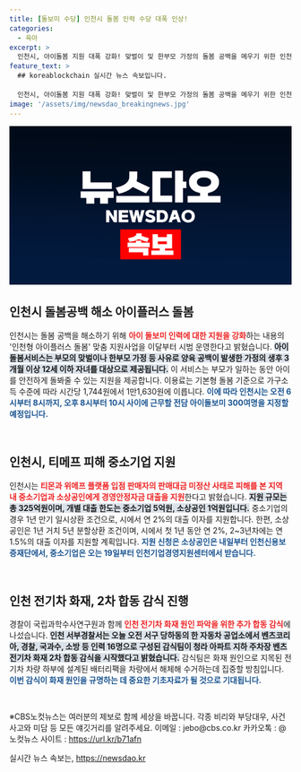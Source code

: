 ```yaml
---
title: [돌보미 수당] 인천시 돌봄 인력 수당 대폭 인상!
categories:
  - 육아
excerpt: >
  인천시, 아이돌봄 지원 대폭 강화! 맞벌이 및 한부모 가정의 돌봄 공백을 메우기 위한 인천형 아이플러스 돌봄 시범 운영 시작. 더 많은 아동을 위한 전담 돌보미도 확보!
feature_text: >
  ## koreablockchain 실시간 뉴스 속보입니다.

  인천시, 아이돌봄 지원 대폭 강화! 맞벌이 및 한부모 가정의 돌봄 공백을 메우기 위한 인천형 아이플러스 돌봄 시범 운영 시작. 더 많은 아동을 위한 전담 돌보미도 확보!
image: '/assets/img/newsdao_breakingnews.jpg'
---
```


<p><img src="/assets/img/newsdao_breakingnews.jpg" alt="koreablockchain 속보" /></p>

<h2 data-ke-size="size26">인천시 돌봄공백 해소 아이플러스 돌봄</h2>

<p data-ke-size="size16">인천시는 돌봄 공백을 해소하기 위해 <b><span style="color: #ee2323;">아이 돌보미 인력에 대한 지원을 강화</span></b>하는 내용의 '인천형 아이플러스 돌봄' 맞춤 지원사업을 이달부터 시범 운영한다고 밝혔습니다. <b><span style="background-color: #21538527;">아이돌봄서비스는 부모의 맞벌이나 한부모 가정 등 사유로 양육 공백이 발생한 가정의 생후 3개월 이상 12세 이하 자녀를 대상으로 제공됩니다.</span></b> 이 서비스는 부모가 일하는 동안 아이를 안전하게 돌봐줄 수 있는 지원을 제공합니다. 이용료는 기본형 돌봄 기준으로 가구소득 수준에 따라 시간당 1,744원에서 1만1,630원에 이릅니다. <b><span style="color: #1a5490;">이에 따라 인천시는 오전 6시부터 8시까지, 오후 8시부터 10시 사이에 근무할 전담 아이돌보미 300여명을 지정할 예정입니다.</span></b></p>

<p data-ke-size="size16">&nbsp;</p>

<h2 data-ke-size="size26">인천시, 티메프 피해 중소기업 지원</h2>

<p data-ke-size="size16">인천시는 <b><span style="color: #ee2323;">티몬과 위메프 플랫폼 입점 판매자의 판매대금 미정산 사태로 피해를 본 지역 내 중소기업과 소상공인에게 경영안정자금 대출을 지원</span></b>한다고 밝혔습니다. <b><span style="background-color: #21538527;">지원 규모는 총 325억원이며, 개별 대출 한도는 중소기업 5억원, 소상공인 1억원입니다.</span></b> 중소기업의 경우 1년 만기 일시상환 조건으로, 시에서 연 2%의 대출 이자를 지원합니다. 한편, 소상공인은 1년 거치 5년 분할상환 조건이며, 시에서 첫 1년 동안 연 2%, 2~3년차에는 연 1.5%의 대출 이자를 지원할 계획입니다. <b><span style="color: #1a5490;">지원 신청은 소상공인은 내일부터 인천신용보증재단에서, 중소기업은 오는 19일부터 인천기업경영지원센터에서 받습니다.</span></b></p>

<p data-ke-size="size16">&nbsp;</p>

<h2 data-ke-size="size26">인천 전기차 화재, 2차 합동 감식 진행</h2>

<p data-ke-size="size16">경찰이 국립과학수사연구원과 함께 <b><span style="color: #ee2323;">인천 전기차 화재 원인 파악을 위한 추가 합동 감식</span></b>에 나섰습니다. <b><span style="background-color: #21538527;">인천 서부경찰서는 오늘 오전 서구 당하동의 한 자동차 공업소에서 벤츠코리아, 경찰, 국과수, 소방 등 인력 16명으로 구성된 감식팀이 청라 아파트 지하 주차장 벤츠 전기차 화재 2차 합동 감식을 시작했다고 밝혔습니다.</span></b> 감식팀은 화재 원인으로 지목된 전기차 차량 하부에 설계된 배터리팩을 차량에서 해체해 수거하는데 집중할 방침입니다. <b><span style="color: #1a5490;">이번 감식이 화재 원인을 규명하는 데 중요한 기초자료가 될 것으로 기대됩니다.</span></b></p>

<p data-ke-size="size16">&nbsp;</p>

<p data-ke-size="size16">※CBS노컷뉴스는 여러분의 제보로 함께 세상을 바꿉니다. 각종 비리와 부당대우, 사건사고와 미담 등 모든 얘깃거리를 알려주세요. 이메일 : jebo@cbs.co.kr 카카오톡 : @노컷뉴스 사이트 : <a href="https://url.kr/b71afn">https://url.kr/b71afn</a></p>
실시간 뉴스 속보는, <a href="https://newsdao.kr" rel="dofollow">https://newsdao.kr</a>


